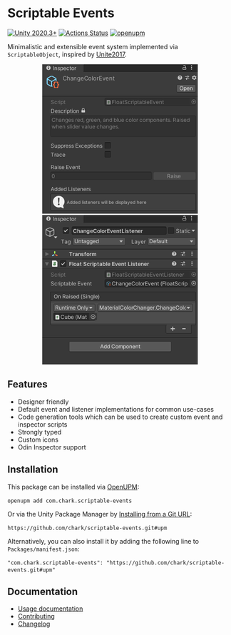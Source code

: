 # Scriptable Events
[![Unity 2020.3+](https://img.shields.io/badge/unity-2020.3%2B-blue.svg)](https://unity3d.com/get-unity/download)
[![Actions Status](https://github.com/chark/scriptable-events/workflows/CI/badge.svg)](https://github.com/chark/scriptable-events/actions)
[![openupm](https://img.shields.io/npm/v/com.chark.scriptable-events?label=openupm&registry_uri=https://package.openupm.com)](https://openupm.com/packages/com.chark.scriptable-events/)

Minimalistic and extensible event system implemented via `ScriptableObject`, inspired by [Unite2017](https://github.com/roboryantron/Unite2017).

<p align="center">
  <img hspace="2%" src="event.png"/>
  <img hspace="2%" src="event-listener.png"/>
</p>

## Features
- Designer friendly
- Default event and listener implementations for common use-cases
- Code generation tools which can be used to create custom event and inspector scripts
- Strongly typed
- Custom icons
- Odin Inspector support

## Installation
This package can be installed via [OpenUPM](https://openupm.com/packages/com.chark.scriptable-events/):
```text
openupm add com.chark.scriptable-events
```

Or via the Unity Package Manager by [Installing from a Git URL](https://docs.unity3d.com/Manual/upm-ui-giturl.html):
```text
https://github.com/chark/scriptable-events.git#upm
```

Alternatively, you can also install it by adding the following line to `Packages/manifest.json`:
```text
"com.chark.scriptable-events": "https://github.com/chark/scriptable-events.git#upm"
```

## Documentation
- [Usage documentation](../Packages/com.chark.scriptable-events/Documentation~/README.md)
- [Contributing](CONTRIBUTING.md)
- [Changelog](../Packages/com.chark.scriptable-events/CHANGELOG.md)
